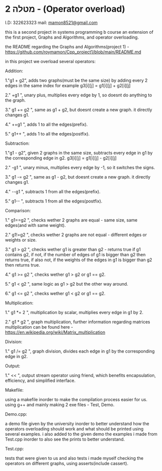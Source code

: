 # מטלה 2 - (Operator overload)

I.D: 322623323
mail: mamon8521@gmail.com 

this is a second project in systems programming b course
an extension of the first project, Graphs and Algorithms, and operator overloading.

the README regarding the Graphs and Algorithms(project 1) - 
https://github.com/roymamon/Cpp_project1/blob/main/README.md

in this project we overload several operators:

Addition:

1."g1 + g2", adds two graphs(must be the same size) by adding every 2 edges in the same index for example
g3[i][j] = g1[i][j] + g2[i][j]

2." +g1 ", unary plus, multiplies every edge by 1, so  doesnt do anything to the graph.

3." g1 += g2 ", same as g1 + g2, but doesnt create a new graph. it directly changes g1.

4." ++g1 ", adds 1 to all the edges(prefix).

5." g1++ ", adds 1 to all the edges(postfix).


Subtraction:

1."g1 - g2", given 2 graphs in the same size, subtracts every edge in g1 by the corresponding edge in g2.
g3[i][j] = g1[i][j] - g2[i][j]

2." -g1 ", unary minus, multiplies every edge by -1, so  it switches the signs.

3." g1 -= g2 ", same as g1 - g2, but doesnt create a new graph. it directly changes g1.

4." --g1 ", subtracts 1 from all the edges(prefix).

5." g1-- ", subtracts 1 from all the edges(postfix).


Comparison:

1." g1==g2 ", checks wether 2 graphs are equal - same size, same edges(and with same weight).

2." g1!=g2 ", checks wether 2 graphs are not equal - different edges or weights or size.

3." g1 > g2 ", checks wether g1 is greater than g2 - returns true if g1 contains g2, if not, if the number of edges of g1 is bigger than g2 then returns true, if also not, if the weights of the edges in g1 is bigger than g2 then returns true.

4." g1 >= g2 ", checks wether g1 > g2 or g1 == g2.

5." g1 < g2 ", same logic as g1 > g2 but the other way around.

6." g1 <= g2 ", checks wether g1 < g2 or g1 == g2.

Multiplication:

1." g1 *= 2 ", multiplication by scalar, multiplies every edge in g1 by 2.

2." g1 * g2 ", graph multiplication, further information regarding matrices multiplication can be found here -
https://en.wikipedia.org/wiki/Matrix_multiplication

Division:

1." g1 /= g2 ", graph division, divides each edge in g1 by the corresponding edge in g2.

Output:

1." << ", output stream operator using friend, which benefits encapsulation, efficiency, and simplified interface.


Makefile: 

using a makefile inorder to make the compilation process easier for us. 
using g++ and mainly making 2 exe files - Test, Demo.

Demo.cpp:

a demo file given by the university inorder to better understand how the operators overloading should work and what should be printed using several examples.
i also added to the given demo the examples i made from Test.cpp inorder to also see the prints to better understand.

Test.cpp:

tests that were given to us and also tests i made myself checking the operators on different graphs,
using asserts(include cassert).




